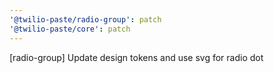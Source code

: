 ```yaml
---
'@twilio-paste/radio-group': patch
'@twilio-paste/core': patch
---
```


[radio-group] Update design tokens and use svg for radio dot
